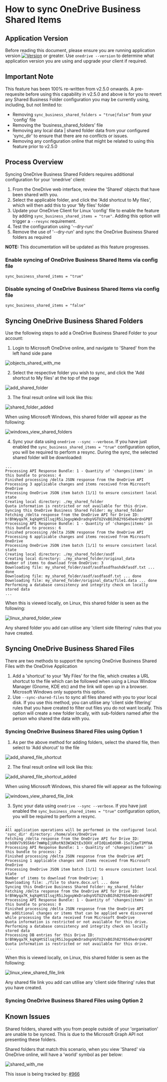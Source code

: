 # How to sync OneDrive Business Shared Items
## Application Version
Before reading this document, please ensure you are running application version [![Version](https://img.shields.io/github/v/release/abraunegg/onedrive)](https://github.com/abraunegg/onedrive/releases) or greater. Use `onedrive --version` to determine what application version you are using and upgrade your client if required.

## Important Note
This feature has been 100% re-written from v2.5.0 onwards. A pre-requesite before using this capability in v2.5.0 and above is for you to revert any Shared Business Folder configuration you may be currently using, including, but not limited to:
* Removing `sync_business_shared_folders = "true|false"` from your 'config' file
* Removing the 'business_shared_folders' file 
* Removing any local data | shared folder data from your configured 'sync_dir' to ensure that there are no conflicts or issues.
* Removing any configuration online that might be related to using this feature prior to v2.5.0

## Process Overview
Syncing OneDrive Business Shared Folders requires additional configuration for your 'onedrive' client:
1.  From the OneDrive web interface, review the 'Shared' objects that have been shared with you.
2.  Select the applicable folder, and click the 'Add shortcut to My files', which will then add this to your 'My files' folder
3.  Update your OneDrive Client for Linux 'config' file to enable the feature by adding `sync_business_shared_items = "true"`. Adding this option will trigger a `--resync` requirement.
4.  Test the configuration using '--dry-run'
5.  Remove the use of '--dry-run' and sync the OneDrive Business Shared folders as required


**NOTE:** This documentation will be updated as this feature progresses.


### Enable syncing of OneDrive Business Shared Items via config file
```text
sync_business_shared_items = "true"
```

### Disable syncing of OneDrive Business Shared Items via config file
```text
sync_business_shared_items = "false"
```

## Syncing OneDrive Business Shared Folders
Use the following steps to add a OneDrive Business Shared Folder to your account:
1. Login to Microsoft OneDrive online, and navigate to 'Shared' from the left hand side pane

![objects_shared_with_me](./images/objects_shared_with_me.png)

2. Select the respective folder you wish to sync, and click the 'Add shortcut to My files' at the top of the page

![add_shared_folder](./images/add_shared_folder.png)

3. The final result online will look like this:

![shared_folder_added](./images/shared_folder_added.png)

When using Microsoft Windows, this shared folder will appear as the following:

![windows_view_shared_folders](./images/windows_view_shared_folders.png)

4. Sync your data using `onedrive --sync --verbose`. If you have just enabled the `sync_business_shared_items = "true"` configuration option, you will be required to perform a resync. During the sync, the selected shared folder will be downloaded:

```
...
Processing API Response Bundle: 1 - Quantity of 'changes|items' in this bundle to process: 4
Finished processing /delta JSON response from the OneDrive API
Processing 3 applicable changes and items received from Microsoft OneDrive
Processing OneDrive JSON item batch [1/1] to ensure consistent local state
Creating local directory: ./my_shared_folder
Quota information is restricted or not available for this drive.
Syncing this OneDrive Business Shared Folder: my_shared_folder
Fetching /delta response from the OneDrive API for Drive ID: b!BhWyqa7K_kqXqHtSIlsqjR5iJogxpWxDradnpVGTU2VxBOJh82Y6S4he4rdnGPBT
Processing API Response Bundle: 1 - Quantity of 'changes|items' in this bundle to process: 6
Finished processing /delta JSON response from the OneDrive API
Processing 6 applicable changes and items received from Microsoft OneDrive
Processing OneDrive JSON item batch [1/1] to ensure consistent local state
Creating local directory: ./my_shared_folder/asdf
Creating local directory: ./my_shared_folder/original_data
Number of items to download from OneDrive: 3
Downloading file: my_shared_folder/asdf/asdfasdfhashdkfasdf.txt ... done
Downloading file: my_shared_folder/asdf/asdfasdf.txt ... done
Downloading file: my_shared_folder/original_data/file1.data ... done
Performing a database consistency and integrity check on locally stored data
...
```

When this is viewed locally, on Linux, this shared folder is seen as the following:

![linux_shared_folder_view](./images/linux_shared_folder_view.png)

Any shared folder you add can utilise any 'client side filtering' rules that you have created.


## Syncing OneDrive Business Shared Files
There are two methods to support the syncing OneDrive Business Shared Files with the OneDrive Application
1. Add a 'shortcut' to your 'My Files' for the file, which creates a URL shortcut to the file which can be followed when using a Linux Window Manager (Gnome, KDE etc) and the link will open up in a browser. Microsoft Windows only supports this option.
2. Use `--sync-shared-files` to sync all files shared with you to your local disk. If you use this method, you can utilise any 'client side filtering' rules that you have created to filter out files you do not want locally. This option will create a new folder locally, with sub-folders named after the person who shared the data with you.

### Syncing OneDrive Business Shared Files using Option 1
1. As per the above method for adding folders, select the shared file, then select to 'Add shorcut' to the file

![add_shared_file_shortcut](./images/add_shared_file_shortcut.png)

2. The final result online will look like this:

![add_shared_file_shortcut_added](./images/online_shared_file_link.png)

When using Microsoft Windows, this shared file will appear as the following:

![windows_view_shared_file_link](./images/windows_view_shared_file_link.png)

3. Sync your data using `onedrive --sync --verbose`. If you have just enabled the `sync_business_shared_items = "true"` configuration option, you will be required to perform a resync.
```
...
All application operations will be performed in the configured local 'sync_dir' directory: /home/alex/OneDrive
Fetching /delta response from the OneDrive API for Drive ID: b!bO8V7s9SSk6r7mWHpIjURotN33W1W2tEv3OXV_oFIdQimEdOHR-1So7CqeT1MfHA
Processing API Response Bundle: 1 - Quantity of 'changes|items' in this bundle to process: 2
Finished processing /delta JSON response from the OneDrive API
Processing 1 applicable changes and items received from Microsoft OneDrive
Processing OneDrive JSON item batch [1/1] to ensure consistent local state
Number of items to download from OneDrive: 1
Downloading file: ./file to share.docx.url ... done
Syncing this OneDrive Business Shared Folder: my_shared_folder
Fetching /delta response from the OneDrive API for Drive ID: b!BhWyqa7K_kqXqHtSIlsqjR5iJogxpWxDradnpVGTU2VxBOJh82Y6S4he4rdnGPBT
Processing API Response Bundle: 1 - Quantity of 'changes|items' in this bundle to process: 0
Finished processing /delta JSON response from the OneDrive API
No additional changes or items that can be applied were discovered while processing the data received from Microsoft OneDrive
Quota information is restricted or not available for this drive.
Performing a database consistency and integrity check on locally stored data
Processing DB entries for this Drive ID: b!BhWyqa7K_kqXqHtSIlsqjR5iJogxpWxDradnpVGTU2VxBOJh82Y6S4he4rdnGPBT
Quota information is restricted or not available for this drive.
...
```

When this is viewed locally, on Linux, this shared folder is seen as the following:

![linux_view_shared_file_link](./images/linux_view_shared_file_link.png)

Any shared file link you add can utilise any 'client side filtering' rules that you have created.


### Syncing OneDrive Business Shared Files using Option 2


## Known Issues
Shared folders, shared with you from people outside of your 'organisation' are unable to be synced. This is due to the Microsoft Graph API not presenting these folders.

Shared folders that match this scenario, when you view 'Shared' via OneDrive online, will have a 'world' symbol as per below:

![shared_with_me](./images/shared_with_me.JPG)

This issue is being tracked by: [#966](https://github.com/abraunegg/onedrive/issues/966)
